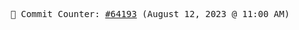 <p align="center">
    <samp>
        📮 Commit Counter: <a href="https://github.com/Javascript-void0/Javascript-void0/commits/main">#64193</a> (August 12, 2023 @ 11:00 AM)
    </samp>
</p>